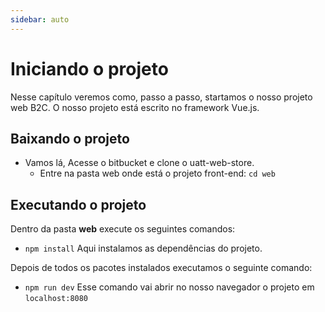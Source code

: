```yaml
---
sidebar: auto
---
```


# Iniciando o projeto

Nesse capítulo veremos como, passo a passo, startamos o nosso projeto web B2C. 
O nosso projeto está escrito no framework Vue.js.  

## Baixando o projeto

+ Vamos lá, Acesse o bitbucket e clone o uatt-web-store.
    * Entre na pasta web onde está o projeto front-end: ```cd web```


## Executando o projeto

Dentro da pasta **web** execute os seguintes comandos:
* ```npm install``` Aqui instalamos as dependências do projeto.

Depois de todos os pacotes instalados executamos o seguinte comando:
* ```npm run dev``` Esse comando vai abrir no nosso navegador o projeto em ```localhost:8080```

<Counter />
<Counter />